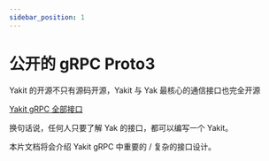 ```yaml
---
sidebar_position: 1
---
```


# 公开的 gRPC Proto3

Yakit 的开源不只有源码开源，Yakit 与 Yak 最核心的通信接口也完全开源

[Yakit gRPC 全部接口](https://github.com/yaklang/yakit/blob/master/app/protos/grpc.proto)

换句话说，任何人只要了解 Yak 的接口，都可以编写一个 Yakit。

本片文档将会介绍 Yakit gRPC 中重要的 / 复杂的接口设计。
